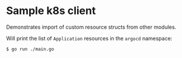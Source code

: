 # Sample k8s client

Demonstrates import of custom resource structs from other modules.

Will print the list of `Application` resources in the `argocd` namespace:

```sh-session
$ go run ./main.go
```
